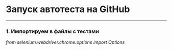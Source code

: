 # Запуск автотеста на GitHub
___
### 1. Импортируем в файлы с тестами 

*from selenium.webdriver.chrome.options import Options*


